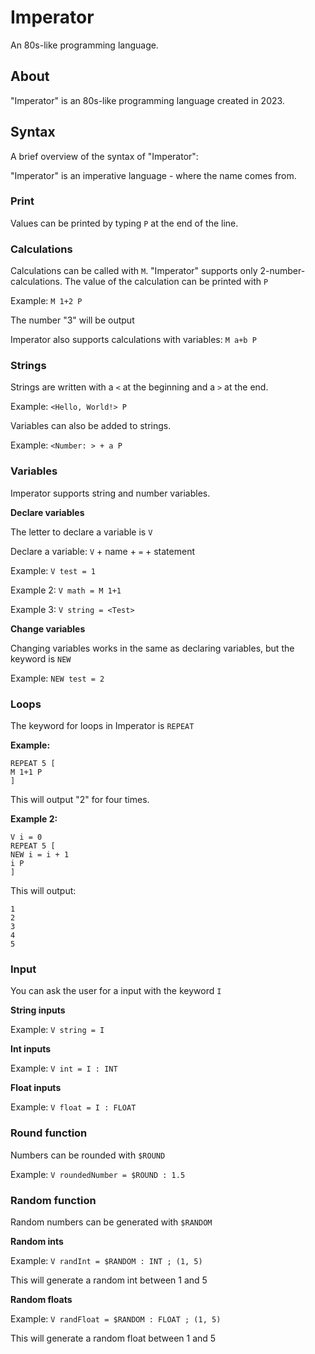# Imperator
An 80s-like programming language.

## About
"Imperator" is an 80s-like programming language created in 2023.

## Syntax
A brief overview of the syntax of "Imperator":

"Imperator" is an imperative language - where the name comes from.

### Print
Values can be printed by typing ```P``` at the end of the line.

### Calculations
Calculations can be called with ```M```. "Imperator" supports only 2-number-calculations. The value of the calculation can be printed with ```P```

Example: ```M 1+2 P``` 

The number "3" will be output

Imperator also supports calculations with variables: ```M a+b P```

### Strings
Strings are written with a ```<``` at the beginning and a ```>``` at the end.

Example: ```<Hello, World!> P```

Variables can also be added to strings.

Example: ```<Number: > + a P```

### Variables
Imperator supports string and number variables.

**Declare variables**

The letter to declare a variable is ```V```

Declare a variable: ```V``` + name + ```=``` + statement

Example: ```V test = 1```

Example 2: ```V math = M 1+1```

Example 3: ```V string = <Test>```

**Change variables**

Changing variables works in the same as declaring variables, but the keyword is ```NEW```

Example: ```NEW test = 2```

### Loops
The keyword for loops in Imperator is ```REPEAT```

**Example:** 
```
REPEAT 5 [
M 1+1 P
]
```
This will output "2" for four times.

**Example 2:**
```
V i = 0
REPEAT 5 [
NEW i = i + 1
i P
]
```
This will output:
```
1
2
3
4
5
```

### Input
You can ask the user for a input with the keyword ```I```

**String inputs**

Example: ```V string = I```

**Int inputs**

Example: ```V int = I : INT```

**Float inputs**

Example: ```V float = I : FLOAT```

### Round function
Numbers can be rounded with ```$ROUND```

Example: ```V roundedNumber = $ROUND : 1.5```

### Random function
Random numbers can be generated with ```$RANDOM```

**Random ints**

Example: ```V randInt = $RANDOM : INT ; (1, 5)```

This will generate a random int between 1 and 5

**Random floats**

Example: ```V randFloat = $RANDOM : FLOAT ; (1, 5)```

This will generate a random float between 1 and 5
